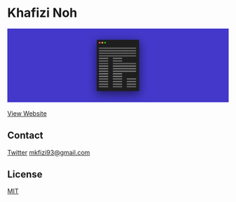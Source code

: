 # Khafizi Noh

![mkfizi](./src/images/cover.png)

[View Website](https://mkfizi.github.io/)

## Contact
[Twitter](https://twitter.com/mkfizi)
<mkfizi93@gmail.com>

## License
[MIT](https://choosealicense.com/licenses/mit/)